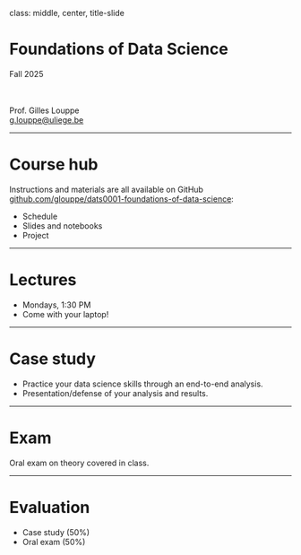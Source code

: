 class: middle, center, title-slide

# Foundations of Data Science

Fall 2025

<br><br>
Prof. Gilles Louppe<br>
[g.louppe@uliege.be](g.louppe@uliege.be)

---

# Course hub

Instructions and materials are all available on GitHub [github.com/glouppe/dats0001-foundations-of-data-science](https://github.com/glouppe/dats0001-foundations-of-data-science):
- Schedule
- Slides and notebooks
- Project

---

# Lectures

- Mondays, 1:30 PM
- Come with your laptop! 

---

# Case study

- Practice your data science skills through an end-to-end analysis. 
- Presentation/defense of your analysis and results. 

---

# Exam

Oral exam on theory covered in class.

---

# Evaluation

- Case study (50%)
- Oral exam (50%)
